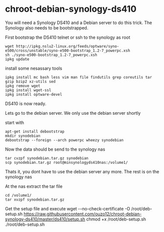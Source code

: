 # chroot-debian-synology-ds410

You will need a Synology DS410 and a Debian server to do this trick.
The Synology also needs to be bootstrapped.

First bootstrap the DS410
telnet or ssh to the synology as root

    wget http://ipkg.nslu2-linux.org/feeds/optware/syno-e500/cross/unstable/syno-e500-bootstrap_1.2-7_powerpc.xsh
    sh ./syno-e500-bootstrap_1.2-7_powerpc.xsh
    ipkg update

install some nesassary tools

    ipkg install mc bash less vim man file findutils grep coreutils tar gzip bzip2 xz-utils sed
    ipkg remove wget
    ipkg install wget-ssl
    ipkg install optware-devel

DS410 is now ready.

Lets go to the debian server.
We only use the debian server shortly

start with

    apt-get install debootstrap
    mkdir synodebian
    debootstrap --foreign --arch powerpc wheezy synodebian

Now the data should be send to the synology nas


    tar cvzpf synodebian.tar.gz synodebian
    scp synodebian.tar.gz root@minsynologyds410nas:/volume1/

Thats it, you dont have to use the debian server any more. The rest is on the synology nas

At the nas extract the tar file


    cd /volume1/
    tar xvzpf synodebian.tar.gz

Get the setup file and execute
    wget --no-check-certificate -O /root/deb-setup.sh https://raw.githubusercontent.com/ouzo12/chroot-debian-synology-ds410/master/ds410/setup.sh 
    chmod +x /root/deb-setup.sh
    ./root/deb-setup.sh


